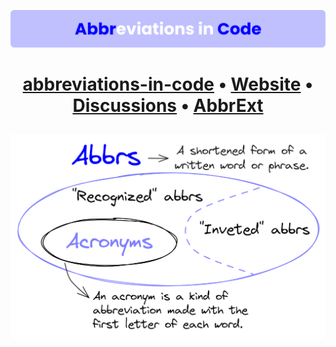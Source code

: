<div align='center'>

   ![](https://raw.githubusercontent.com/abbrcode/.github/main/assets/banner.png)
</div>

<h1 align='center'>
   
   [abbreviations-in-code](https://github.com/abbrcode/abbreviations-in-code)
   •
   [Website](https://abbrcode.github.io/website/)
   •
   [Discussions](https://github.com/orgs/abbrcode/discussions)
   •
   [AbbrExt](https://github.com/T1xx1/AbbrExt)
</h1>

![](https://raw.githubusercontent.com/abbrcode/db/main/org/abbrs.png)